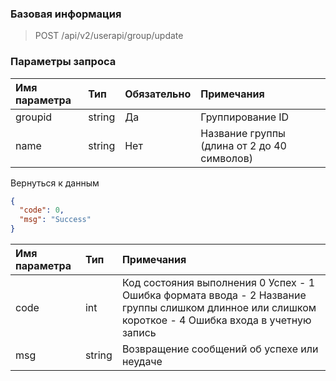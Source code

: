 ### Базовая информация

> POST /api/v2/userapi/group/update

### Параметры запроса

| Имя параметра | Тип | Обязательно | Примечания              |
| :-------- | :------ | :---- | :--------------------------- |
| groupid  | string | Да | Группирование ID        |
| name     | string | Нет | Название группы (длина от 2 до 40 символов) |

Вернуться к данным

```json
{
  "code": 0,
  "msg": "Success"
}
```

| Имя параметра | Тип | Примечания |
| :------- | :----- | :------------- |
| code  | int | Код состояния выполнения 0 Успех - 1 Ошибка формата ввода - 2 Название группы слишком длинное или слишком короткое - 4 Ошибка входа в учетную запись |
|msg|string|Возвращение сообщений об успехе или неудаче|